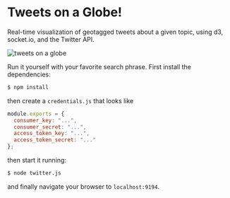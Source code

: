 # Tweets on a Globe!

Real-time visualization of geotagged tweets about a given topic, using d3, socket.io, and the Twitter API.

![tweets on a globe](https://raw.githubusercontent.com/joelgrus/twitter-globe/master/globe.gif)


Run it yourself with your favorite search phrase. First install the dependencies:

```bash
$ npm install
```

then create a `credentials.js` that looks like

```js
module.exports = {
  consumer_key: "...",
  consumer_secret: "...",
  access_token_key: "...",
  access_token_secret: "..."
};
```

then start it running:

```bash
$ node twitter.js
```

and finally navigate your browser to `localhost:9194`.

